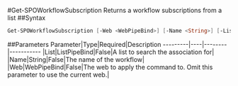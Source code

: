 #Get-SPOWorkflowSubscription
Returns a workflow subscriptions from a list
##Syntax
```powershell
Get-SPOWorkflowSubscription [-Web <WebPipeBind>] [-Name <String>] [-List <ListPipeBind>]
```


##Parameters
Parameter|Type|Required|Description
---------|----|--------|-----------
|List|ListPipeBind|False|A list to search the association for|
|Name|String|False|The name of the workflow|
|Web|WebPipeBind|False|The web to apply the command to. Omit this parameter to use the current web.|
